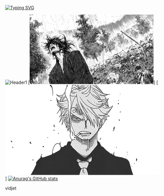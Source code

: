 [![Typing SVG](https://readme-typing-svg.demolab.com?font=Fira+Code&pause=1000&color=F7F7F7&center=true&random=true&width=435&lines=Software+Developer;ctALL;Artem)](https://git.io/typing-svg)

![Header1](https://github.com/go1x1loh/go1x1loh/blob/main/assets/icegif-796.gif)
[![Header2](assets/vagabond-manga-raining-2r9wqzh00lw70wvt.gif)]
[![Header2](assets/df1cc468ad2fa8e31219ac894607fe81.gif)]
[![Anurag's GitHub stats](https://github-readme-stats.vercel.app/api?username=go1x1loh)](https://github.com/go1x1loh/github-readme-stats)

vidjet
